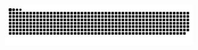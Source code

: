 ![](https://github.com/Platane/snk/raw/output/github-contribution-grid-snake.svg#gh-light-mode-only)
